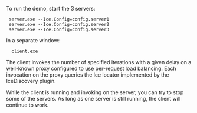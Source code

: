 To run the demo, start the 3 servers:

     server.exe --Ice.Config=config.server1
     server.exe --Ice.Config=config.server2
     server.exe --Ice.Config=config.server3

In a separate window:

      client.exe

The client invokes the number of specified iterations with a given
delay on a well-known proxy configured to use per-request load
balancing. Each invocation on the proxy queries the Ice locator
implemented by the IceDiscovery plugin.

While the client is running and invoking on the server, you can try to
stop some of the servers. As long as one server is still running, the
client will continue to work.
